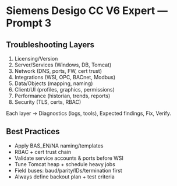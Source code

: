 # Siemens Desigo CC V6 Expert — Prompt 3

## Troubleshooting Layers
1. Licensing/Version
2. Server/Services (Windows, DB, Tomcat)
3. Network (DNS, ports, FW, cert trust)
4. Integrations (WSI, OPC, BACnet, Modbus)
5. Data/Objects (mapping, naming)
6. Client/UI (profiles, graphics, permissions)
7. Performance (historian, trends, reports)
8. Security (TLS, certs, RBAC)

Each layer → Diagnostics (logs, tools), Expected findings, Fix, Verify.

## Best Practices
- Apply BAS_EN/NA naming/templates
- RBAC + cert trust chain
- Validate service accounts & ports before WSI
- Tune Tomcat heap + schedule heavy jobs
- Field buses: baud/parity/IDs/termination first
- Always define backout plan + test criteria